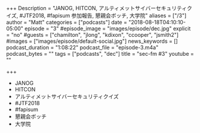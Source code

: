 +++
Description = "JANOG, HITCON, アルティメットサイバーセキュリティクイズ, #JTF2018, #fapisum 参加報告, 懇親会ボッチ, 大学院"
aliases = ["/3"]
author = "Matt"
categories = ["podcasts"]
date = "2018-08-18T04:10:10-05:00"
episode = "3"
#episode_image = "images/episode/dec.jpg"
explicit = "no"
#guests = ["chamilton", "jlong", "kdixon", "ccooper", "jsmith2"]
#images = ["images/episode/default-social.jpg"]
news_keywords = []
podcast_duration = "1:08:22"
podcast_file = "episode-3.m4a"
podcast_bytes = ""
tags = ["podcasts", "dec"]
title = "sec-fm #3"
youtube = ""

+++
- JANOG
- HITCON
- アルティメットサイバーセキュリティクイズ
- #JTF2018
- #fapisum
- 懇親会ボッチ
- 大学院
